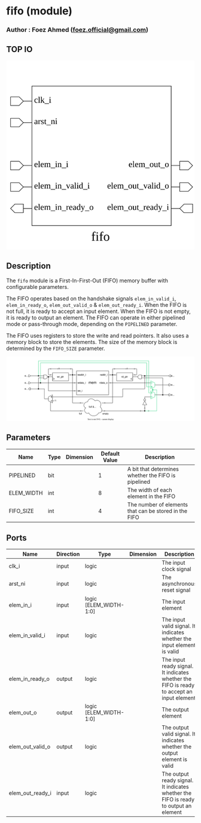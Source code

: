 # fifo (module)

### Author : Foez Ahmed (foez.official@gmail.com)

## TOP IO
<img src="./fifo_top.svg">

## Description

The `fifo` module is a First-In-First-Out (FIFO) memory buffer with configurable parameters.

The FIFO operates based on the handshake signals `elem_in_valid_i`, `elem_in_ready_o`,
`elem_out_valid_o` & `elem_out_ready_i`. When the FIFO is not full, it is ready to accept an input
element. When the FIFO is not empty, it is ready to output an element. The FIFO can operate in
either pipelined mode or pass-through mode, depending on the `PIPELINED` parameter.

The FIFO uses registers to store the write and read pointers. It also uses a memory block to store
the elements. The size of the memory block is determined by the `FIFO_SIZE` parameter.

<img src="./fifo_des.svg">

## Parameters
|Name|Type|Dimension|Default Value|Description|
|-|-|-|-|-|
|PIPELINED|bit||1| A bit that determines whether the FIFO is pipelined|
|ELEM_WIDTH|int||8| The width of each element in the FIFO|
|FIFO_SIZE|int||4| The number of elements that can be stored in the FIFO|

## Ports
|Name|Direction|Type|Dimension|Description|
|-|-|-|-|-|
|clk_i|input|logic|| The input clock signal|
|arst_ni|input|logic|| The asynchronous reset signal|
|elem_in_i|input|logic [ELEM_WIDTH-1:0]|| The input element|
|elem_in_valid_i|input|logic|| The input valid signal. It indicates whether the input element is valid|
|elem_in_ready_o|output|logic|| The input ready signal. It indicates whether the FIFO is ready to accept an input element|
|elem_out_o|output|logic [ELEM_WIDTH-1:0]|| The output element|
|elem_out_valid_o|output|logic|| The output valid signal. It indicates whether the output element is valid|
|elem_out_ready_i|input|logic|| The output ready signal. It indicates whether the FIFO is ready to output an element|
